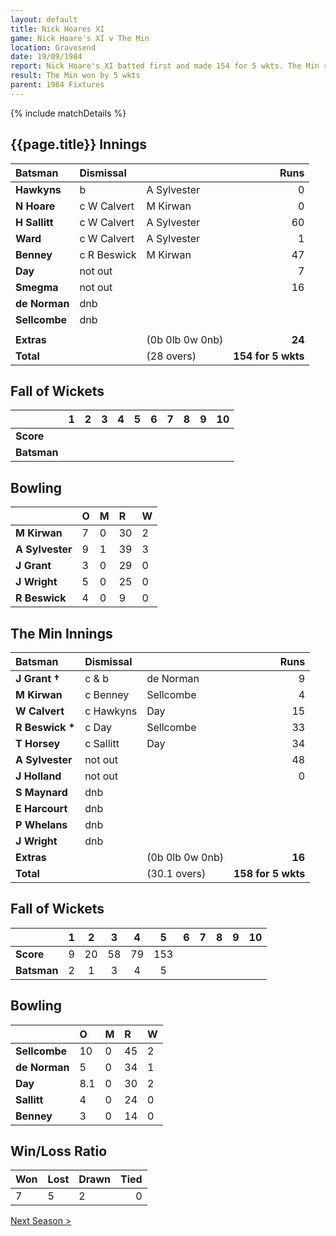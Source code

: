 ```yaml
---
layout: default
title: Nick Hoares XI
game: Nick Hoare's XI v The Min
location: Gravesend
date: 19/09/1984
report: Nick Hoare's XI batted first and made 154 for 5 wkts. The Min replied with 158 for 5 wkts.
result: The Min won by 5 wkts
parent: 1984 Fixtures
---
```


{% include matchDetails %}

## {{page.title}} Innings

| Batsman | Dismissal |  | Runs |
|:---|:---|---|---:|
| **Hawkyns** | b | A Sylvester | 0 |
| **N Hoare** | c W Calvert | M Kirwan | 0 |
| **H Sallitt** | c W Calvert | A Sylvester | 60 |
| **Ward** | c W Calvert | A Sylvester | 1 |
| **Benney** |  c R Beswick | M Kirwan | 47 |
| **Day** | not out |  | 7 |
| **Smegma** | not out |  | 16 |
| **de Norman** | dnb |  |  |
| **Sellcombe** | dnb |  |  |
|  |  |  |  |
| **Extras** | | (0b 0lb 0w 0nb) | **24** |
| **Total** | | (28 overs) | **154 for 5 wkts** |

## Fall of Wickets

| | 1 | 2 | 3 | 4 | 5 | 6 | 7 | 8 | 9 | 10 |
|---|:---:|:---:|:---:|:---:|:---:|:---:|:---:|:---:|:---:|:---:|
| **Score** |  |  |  |  |  |  |  |  |  |  |
| **Batsman** |  |  |  |  |  |  |  |  |  |  |  

## Bowling

| | O | M | R | W |
|---|:---|:---|:---|:---|
| **M Kirwan** | 7 | 0 | 30 | 2 |
| **A Sylvester** | 9 | 1 | 39 | 3 |
| **J Grant** | 3 | 0 | 29 | 0 |
| **J Wright** | 5 | 0 | 25 | 0 |
| **R Beswick** | 4 | 0 | 9 | 0 |

## The Min Innings

| Batsman | Dismissal |  | Runs |
|:---|:---|---|---:|
| **J Grant &#8224;** | c & b | de Norman | 9 |
| **M Kirwan** | c Benney | Sellcombe | 4 |
| **W Calvert** | c Hawkyns | Day | 15 |
| **R Beswick &#42;** | c Day | Sellcombe | 33 |
| **T Horsey** | c Sallitt | Day | 34 |
| **A Sylvester** | not out |  | 48 |
| **J Holland** | not out |  | 0 |
| **S Maynard** | dnb |  |  |
| **E Harcourt** | dnb |  |  |
| **P Whelans** | dnb |  |  |
| **J Wright** | dnb |  |  |
| **Extras** | | (0b 0lb 0w 0nb) | **16** |
| **Total** | | (30.1 overs) | **158 for 5 wkts** |

## Fall of Wickets

| | 1 | 2 | 3 | 4 | 5 | 6 | 7 | 8 | 9 | 10 |
|---|:---:|:---:|:---:|:---:|:---:|:---:|:---:|:---:|:---:|:---:|
| **Score** | 9 | 20 | 58 | 79 | 153 |  |  |  |  |  |
| **Batsman** | 2 | 1 | 3 | 4 | 5 |  |   |  |  |  |

## Bowling

| | O | M | R | W |
|---|:---|:---|:---|:---|
| **Sellcombe** | 10 | 0 | 45 | 2 |
| **de Norman** | 5 | 0 | 34 | 1 |
| **Day** | 8.1 | 0 | 30 | 2 |
| **Sallitt** | 4 | 0 | 24 | 0 |
| **Benney** | 3 | 0 | 14 | 0 |

## Win/Loss Ratio

| Won | Lost | Drawn | Tied |
|:---|:---|:---|---:|
| 7 | 5 | 2 | 0 |

[Next Season >](../1985)